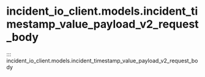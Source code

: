 # incident_io_client.models.incident_timestamp_value_payload_v2_request_body

::: incident_io_client.models.incident_timestamp_value_payload_v2_request_body